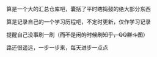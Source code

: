 算是一个大的汇总仓库吧，囊括了平时瞎捣鼓的绝大部分东西

算是记录自己的一个学习历程吧，不定时更新，仅作学习记录

提醒自己没事刷一刷（~~而不是闲的时候刷知乎，QQ群斗图~~）

路还很遥远，一步一步来，每天进步一点点